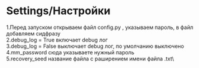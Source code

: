 # Settings/Настройки
1.Перед запуском открываем файл config.py , указываем пароль, в файл добавляем сидфразу\
2.debug_log = True включает debug лог\
3.debug_log = False выключает debug лог, по умолчанию выключено\
4.mm_password сюда указываете нужный пароль\
5.recovery_seed название файла с раширением имени файла .txt\
